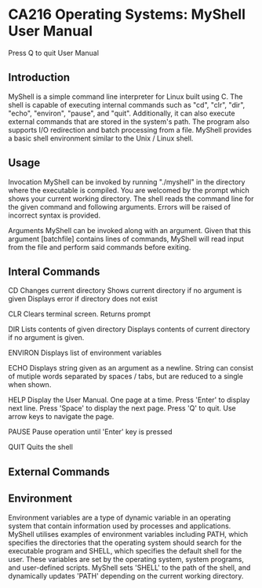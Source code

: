 # CA216 Operating Systems: MyShell User Manual
Press Q to quit User Manual
## Introduction
MyShell is a simple command line interpreter for Linux built using C. 
The shell is capable of executing internal commands such as "cd", "clr", "dir", "echo", "environ", "pause", and "quit". Additionally, it can also execute external commands that are stored in the system's path. The program also supports I/O redirection and batch processing from a file.
MyShell provides a basic shell environment similar to the Unix / Linux shell.

## Usage
Invocation
MyShell can be invoked by running "./myshell" in the directory where the executable is compiled.
You are welcomed by the prompt which shows your current working directory.
The shell reads the command line for the given command and following arguments. Errors will be raised of incorrect syntax is provided.

Arguments
MyShell can be invoked along with an argument. Given that this argument [batchfile] contains lines of commands, MyShell will read input from the file and perform said commands before exiting.

## Interal Commands

CD
Changes current directory
Shows current directory if no argument is given
Displays error if directory does not exist

CLR
Clears terminal screen.
Returns prompt

DIR
Lists contents of given directory
Displays contents of current directory if no argument is given.

ENVIRON
Displays list of environment variables

ECHO
Displays string given as an argument as a newline.
String can consist of mutiple words separated by spaces / tabs, but are reduced to a single when shown.

HELP
Display the User Manual. One page at a time.
Press 'Enter' to display next line.
Press 'Space' to display the next page.
Press 'Q' to quit.
Use arrow keys to navigate the page.

PAUSE
Pause operation until 'Enter' key is pressed

QUIT
Quits the shell

## External Commands


## Environment

Environment variables are a type of dynamic variable in an operating system that contain information used by processes and applications. 
MyShell utilises examples of environment variables including PATH, which specifies the directories that the operating system should search for the executable program and SHELL, which specifies the default shell for the user.
These variables are set by the operating system, system programs, and user-defined scripts.
MyShell sets 'SHELL' to the path of the shell, and dynamically updates 'PATH' depending on the current working directory.